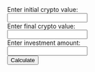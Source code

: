 <html>
	<body>
		<div>Enter initial crypto value:</div> <input id="initial" type="number" name="initial">
		<div>Enter final crypto value:</div> <input id="final" type="number" name="final">
		<div>Enter investment amount:</div> <input id="investAmount" type="number" name="investAmount">
		<br/>
		<button onClick="calculate()">Calculate</button>
		<br/>
		<br/>
		<div id="show1" style="display:none;">Your current value would be: $<span id="newAmount"></span></div>
		<div id="show2" style="display:none;"><span id="earningsString"></span></div>
	</body>
</html>

<script>
	var initial;
	var final;
	var investAmount;
	var submitted = false;
	var perIncrease = 0;
	var increase = 0;
	var newAmount = 0;
	var earnings = 0;
	var earningsString = "";
	function calculate() {
		this.initial = document.getElementById("initial").value;
		this.final = document.getElementById("final").value;
		this.investAmount = document.getElementById("investAmount").value;
		this.submitted = true;
		this.perIncrease = ((this.final-this.initial)/Math.abs(this.initial));
		this.increase = this.investAmount*this.perIncrease;
		this.newAmount = parseFloat(this.investAmount)+parseFloat(this.increase);
		this.earnings = this.newAmount-this.investAmount;
		console.log(this.perIncrease);
		console.log(this.increase);
		console.log(this.newAmount);
		console.log(this.earnings);
		if ((this.earnings) >= 0 ){
			this.earningsString =  "You earnt: $" + String(this.earnings);
		} else {
			this.earningsString = "You lost: $" + String(Math.abs(this.earnings));
		}
		document.getElementById('newAmount').innerHTML = String(this.newAmount);
		document.getElementById('earningsString').innerHTML = this.earningsString;
		document.getElementById('show1').style.display = "";
		document.getElementById('show2').style.display = "";
	}
</script>
